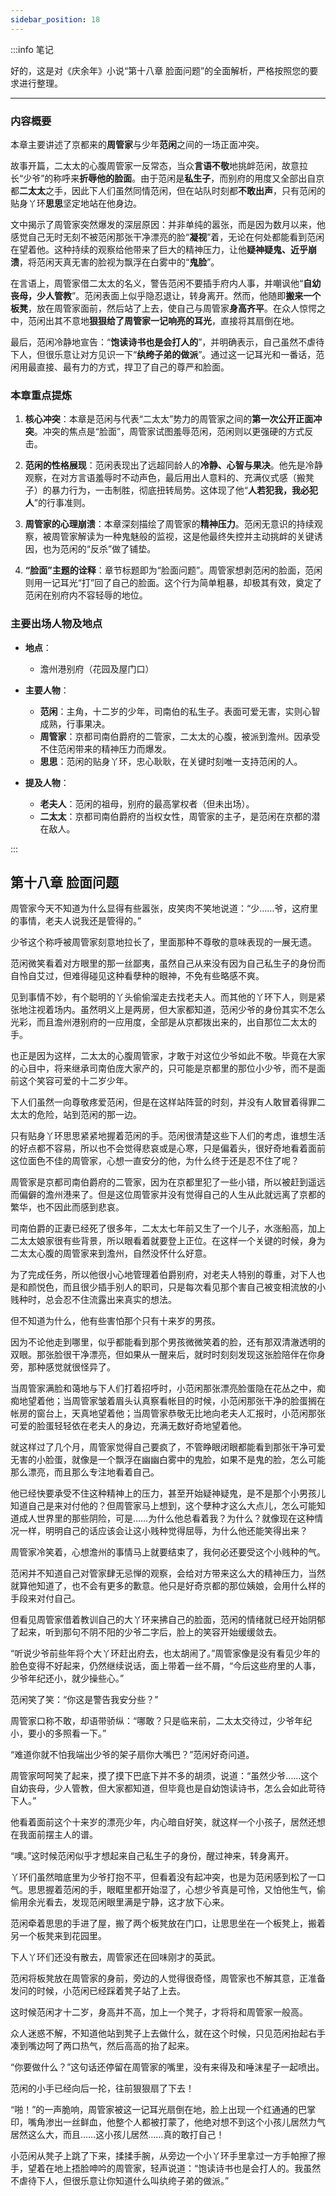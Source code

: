 ```yaml
---
sidebar_position: 18
---
```


:::info 笔记

好的，这是对《庆余年》小说“第十八章 脸面问题”的全面解析，严格按照您的要求进行整理。

---

### 内容概要

本章主要讲述了京都来的**周管家**与少年**范闲**之间的一场正面冲突。

故事开篇，二太太的心腹周管家一反常态，当众**言语不敬**地挑衅范闲，故意拉长“少爷”的称呼来**折辱他的脸面**。由于范闲是**私生子**，而别府的用度又全部出自京都**二太太**之手，因此下人们虽然同情范闲，但在站队时刻都**不敢出声**，只有范闲的贴身丫环**思思**坚定地站在他身边。

文中揭示了周管家突然爆发的深层原因：并非单纯的嚣张，而是因为数月以来，他感觉自己无时无刻不被范闲那张干净漂亮的脸“**凝视**”着，无论在何处都能看到范闲在望着他。这种持续的观察给他带来了巨大的精神压力，让他**疑神疑鬼、近乎崩溃**，将范闲天真无害的脸视为飘浮在白雾中的“**鬼脸**”。

在言语上，周管家借二太太的名义，警告范闲不要插手府内人事，并嘲讽他“**自幼丧母，少人管教**”。范闲表面上似乎隐忍退让，转身离开。然而，他随即**搬来一个板凳**，放在周管家面前，然后站了上去，使自己与周管家**身高齐平**。在众人惊愕之中，范闲出其不意地**狠狠给了周管家一记响亮的耳光**，直接将其扇倒在地。

最后，范闲冷静地宣告：“**饱读诗书也是会打人的**”，并明确表示，自己虽然不虐待下人，但很乐意让对方见识一下“**纨绔子弟的做派**”。通过这一记耳光和一番话，范闲用最直接、最有力的方式，捍卫了自己的尊严和脸面。

### 本章重点提炼

1.  **核心冲突**：本章是范闲与代表“二太太”势力的周管家之间的**第一次公开正面冲突**。冲突的焦点是“脸面”，周管家试图羞辱范闲，范闲则以更强硬的方式反击。

2.  **范闲的性格展现**：范闲表现出了远超同龄人的**冷静、心智与果决**。他先是冷静观察，在对方言语羞辱时不动声色，最后用出人意料的、充满仪式感（搬凳子）的暴力行为，一击制胜，彻底扭转局势。这体现了他“**人若犯我，我必犯人**”的行事准则。

3.  **周管家的心理崩溃**：本章深刻描绘了周管家的**精神压力**。范闲无意识的持续观察，被周管家解读为一种鬼魅般的监视，这是他最终失控并主动挑衅的关键诱因，也为范闲的“反杀”做了铺垫。

4.  **“脸面”主题的诠释**：章节标题即为“脸面问题”。周管家想剥范闲的脸面，范闲则用一记耳光“打”回了自己的脸面。这个行为简单粗暴，却极其有效，奠定了范闲在别府内不容轻辱的地位。

### 主要出场人物及地点

*   **地点**：
    *   澹州港别府（花园及屋门口）

*   **主要人物**：
    *   **范闲**：主角，十二岁的少年，司南伯的私生子。表面可爱无害，实则心智成熟，行事果决。
    *   **周管家**：京都司南伯爵府的二管家，二太太的心腹，被派到澹州。因承受不住范闲带来的精神压力而爆发。
    *   **思思**：范闲的贴身丫环，忠心耿耿，在关键时刻唯一支持范闲的人。

*   **提及人物**：
    *   **老夫人**：范闲的祖母，别府的最高掌权者（但未出场）。
    *   **二太太**：京都司南伯爵府的当权女性，周管家的主子，是范闲在京都的潜在敌人。

:::

## 第十八章 **脸面问题**

周管家今天不知道为什么显得有些嚣张，皮笑肉不笑地说道：“少……爷，这府里的事情，老夫人说我还是管得的。”

少爷这个称呼被周管家刻意地拉长了，里面那种不尊敬的意味表现的一展无遗。

范闲微笑看着对方眼里的那一丝鄙夷，虽然自己从来没有因为自己私生子的身份而自怜自艾过，但难得碰见这种看孽种的眼神，不免有些略感不爽。

见到事情不妙，有个聪明的丫头偷偷溜走去找老夫人。而其他的丫环下人，则是紧张地注视着场内。虽然明义上是两房，但大家都知道，范闲少爷的身份其实不怎么光彩，而且澹州港别府的一应用度，全部是从京都拨出来的，出自那位二太太的手。

也正是因为这样，二太太的心腹周管家，才敢于对这位少爷如此不敬。毕竟在大家的心目中，将来继承司南伯庞大家产的，只可能是京都里的那位小少爷，而不是面前这个笑容可爱的十二岁少年。

下人们虽然一向尊敬疼爱范闲，但是在这样站阵营的时刻，并没有人敢冒着得罪二太太的危险，站到范闲的那一边。

只有贴身丫环思思紧紧地握着范闲的手。范闲很清楚这些下人们的考虑，谁想生活的好点都不容易，所以也不会觉得悲哀或是心寒，只是偏着头，很好奇地看着面前这位面色不佳的周管家，心想一直安分的他，为什么终于还是忍不住了呢？

周管家是京都司南伯爵府的二管家，因为在京都里犯了一些小错，所以被赶到遥远而偏僻的澹州港来了。但是这位周管家并没有觉得自己的人生从此就远离了京都的繁华，也不因此而感到悲哀。

司南伯爵的正妻已经死了很多年，二太太七年前又生了一个儿子，水涨船高，加上二太太娘家很有些背景，所以眼看着就要登上正位。在这样一个关键的时候，身为二太太心腹的周管家来到澹州，自然没怀什么好意。

为了完成任务，所以他很小心地管理着伯爵别府，对老夫人特别的尊重，对下人也是和颜悦色，而且很少插手别人的职司，只是每次看见那个害自己被变相流放的小贱种时，总会忍不住流露出来真实的想法。

但不知道为什么，他有些害怕那个只有十来岁的男孩。

因为不论他走到哪里，似乎都能看到那个男孩微微笑着的脸，还有那双清澈透明的双眼。那张脸很干净漂亮，但如果从一醒来后，就时时刻刻发现这张脸陪伴在你身旁，那种感觉就很怪异了。

当周管家满脸和蔼地与下人们打着招呼时，小范闲那张漂亮脸蛋隐在花丛之中，痴痴地望着他；当周管家皱着眉头认真察看帐目的时候，小范闲那张干净的脸蛋搁在帐房的窗台上，天真地望着他；当周管家恭敬无比地向老夫人汇报时，小范闲那张可爱的脸蛋轻轻依在老夫人的身边，充满无数好奇地望着他。

就这样过了几个月，周管家觉得自己要疯了，不管睁眼闭眼都能看到那张干净可爱无害的小脸蛋，就像是一个飘浮在幽幽白雾中的鬼脸，如果不是鬼的脸，怎么可能那么漂亮，而且那么专注地看着自己。

他已经快要承受不住这种精神上的压力，甚至开始疑神疑鬼，是不是那个小男孩儿知道自己是来对付他的？但周管家马上想到，这个孽种才这么大点儿，怎么可能知道成人世界里的那些阴险，可是……为什么他总看着我？为什么？就像现在这种情况一样，明明自己的话应该会让这小贱种觉得屈辱，为什么他还能笑得出来？

周管家冷笑着，心想澹州的事情马上就要结束了，我何必还要受这个小贱种的气。

范闲并不知道自己对管家肆无忌惮的观察，会给对方带来这么大的精神压力，当然就算他知道了，也不会有更多的歉意。他只是好奇京都的那位姨娘，会用什么样的手段来对付自己。

但看见周管家借着教训自己的大丫环来拂自己的脸面，范闲的情绪就已经开始阴郁了起来，听到那句不阴不阳的少爷二字后，脸上的笑容开始缓缓敛去。

“听说少爷前些年将个大丫环赶出府去，也太胡闹了。”周管家像是没有看见少年的脸色变得不好起来，仍然继续说话，面上带着一丝不屑，“今后这些府里的人事，少爷年纪还小，就少操些心。”

范闲笑了笑：“你这是警告我安分些？”

周管家口称不敢，却语带骄纵：“哪敢？只是临来前，二太太交待过，少爷年纪小，要小的多照看一下。”

“难道你就不怕我端出少爷的架子扇你大嘴巴？”范闲好奇问道。

周管家呵呵笑了起来，摸了摸下巴底下并不多的胡须，说道：“虽然少爷……这个自幼丧母，少人管教，但大家都知道，但毕竟也是自幼饱读诗书，怎么会如此苛待下人。”

他看着面前这个十来岁的漂亮少年，内心暗自好笑，就这样一个小孩子，居然还想在我面前摆主人的谱。

“噢。”这时候范闲似乎才想起来自己私生子的身份，醒过神来，转身离开。

丫环们虽然暗底里为少爷打抱不平，但看着没有起冲突，也是为范闲感到松了一口气。思思握着范闲的手，眼眶里都开始湿了，心想少爷真是可怜，又怕他生气，偷偷用余光看去，发现范闲眼里满是宁静，这才放下心来。

范闲牵着思思的手进了屋，搬了两个板凳放在门口，让思思坐在一个板凳上，搬着另一个板凳来到花园里。

下人丫环们还没有散去，周管家还在回味刚才的英武。

范闲将板凳放在周管家的身前，旁边的人觉得很奇怪，周管家也不解其意，正准备发问的时候，小范闲已经踩着凳子站了上去。

这时候范闲才十二岁，身高并不高，加上一个凳子，才将将和周管家一般高。

众人迷惑不解，不知道他站到凳子上去做什么，就在这个时候，只见范闲抬起右手凑到嘴边呵了两口热气，然后高高的抬了起来。

“你要做什么？”这句话还停留在周管家的嘴里，没有来得及和唾沫星子一起喷出。

范闲的小手已经向后一抡，往前狠狠扇了下去！

“啪！”的一声脆响，周管家被这一记耳光扇倒在地，脸上出现一个红通通的巴掌印，嘴角渗出一丝鲜血，他整个人都被打蒙了，他绝对想不到这个小孩儿居然力气居然这么大，而且……这小孩儿居然……真的敢打自己！

小范闲从凳子上跳了下来，揉揉手腕，从旁边一个小丫环手里拿过一方手帕擦了擦手，望着在地上捂脸呻吟的周管家，轻声说道：“饱读诗书也是会打人的。我虽然不虐待下人，但很乐意让你知道什么叫纨绔子弟的做派。”

